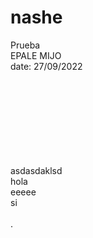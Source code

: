 # nashe
Prueba <br>
EPALE MIJO <br>
date: 27/09/2022



<br><br><br><br><br><br><br><br>  asdasdaklsd
<br> hola
<br> eeeee<br>
si<br>
<br>
.
